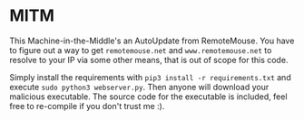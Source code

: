 # MITM

This Machine-in-the-Middle's an AutoUpdate from RemoteMouse. You have to figure out a way to get `remotemouse.net` and `www.remotemouse.net` to resolve to your IP via some other means, that is out of scope for this code.

Simply install the requirements with `pip3 install -r requirements.txt` and execute `sudo python3 webserver.py`. Then anyone will download your malicious executable. The source code for the executable is included, feel free to re-compile if you don't trust me :).